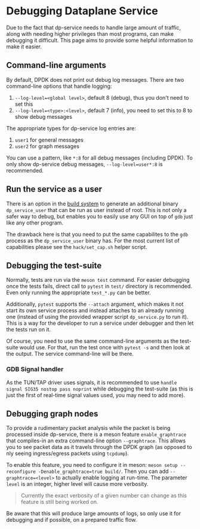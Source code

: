 # Debugging Dataplane Service
Due to the fact that dp-service needs to handle large amount of traffic, along with needing higher privileges than most programs, can make debugging it difficult. This page aims to provide some helpful information to make it easier.

## Command-line arguments
By default, DPDK does not print out debug log messages. There are two command-line options that handle logging:
1. `--log-level=<global level>`, default 8 (debug), thus you don't need to set this
2. `--log-level=<type>:<level>`, default 7 (info), you need to set this to 8 to show debug messages

The appropriate types for dp-service log entries are:
1. `user1` for general messages
2. `user2` for graph messages

You can use a pattern, like `*:8` for all debug messages (including DPDK). To only show dp-service debug messages, `--log-level=user*:8` is recommended.


## Run the service as a user
There is an option in the [build system](building#usermode-dpservice) to generate an additional binary `dp_service_user` that can be run as user instead of root. This is not only a safer way to debug, but enables you to easily use any GUI on top of `gdb` just like any other program.

The drawback here is that you need to put the same capabilites to the `gdb` process as the `dp_service_user` binary has. For the most current list of capabilities please see the `hack/set_cap.sh` helper script.


## Debugging the test-suite
Normally, tests are run via the `meson test` command. For easier debugging once the tests fails, direct call to `pytest` in `test/` directory is recommended. Even only running the appropriate `test_*.py` can be better.

Additionally, `pytest` supports the `--attach` argument, which makes it not start its own service process and instead attaches to an already running one (instead of using the provided wrapper script `dp_service.py` to run it). This is a way for the developer to run a service under debugger and then let the tests run on it.

Of course, you need to use the same command-line arguments as the test-suite would use. For that, run the test once with `pytest -s` and then look at the output. The service command-line will be there.

### GDB Signal handler
As the TUN/TAP driver uses signals, it is recommended to use `handle signal SIG35 nostop pass noprint` while debugging the test-suite (as this is just the first of real-time signal values used, you may need to add more).


## Debugging graph nodes
To provide a rudimentary packet analysis while the packet is being processed inside dp-service, there is a meson feature `enable_graphtrace` that compiles-in an extra command-line option `--graphtrace`. This allows you to see packet data as it travels through the DPDK graph (as opposed to nly seeing ingress/egress packets using `tcpdump`).

To enable this feature, you need to configure it in meson: `meson setup --reconfigure -Denable_graphtrace=true build/`. Then you can add `--graphtrace=<level>` to actually enable logging at run-time. The parameter `level` is an integer, higher level will cause more verbosity.

> Currently the exact verbosity of a given number can change as this feature is still being worked on.

Be aware that this will produce large amounts of logs, so only use it for debugging and if possible, on a prepared traffic flow.
